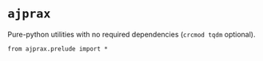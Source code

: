 # `ajprax`

Pure-python utilities with no required dependencies (`crcmod tqdm` optional).

`from ajprax.prelude import *`